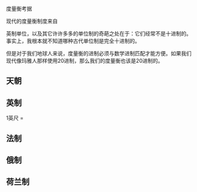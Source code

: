 度量衡考据

现代的度量衡制度来自

英制单位，以及其它许许多多的单位制的奇葩之处在于：它们经常不是十进制的。事实上，我根本就不知道哪种古代单位制是完全十进制的。

但是对于我们地球人来说，度量衡的进制必须与数学进制匹配才能方便。如果我们现代像玛雅人那样使用20进制，那么我们的度量衡也该是20进制的。

## 天朝

## 英制
1英尺 = 

## 法制

## 俄制

## 荷兰制

